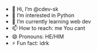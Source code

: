- 👋 Hi, I’m @cdev-sk
- 👀 I’m interested in Python
- 🌱 I’m currently learning web dev
- 📫 How to reach: me You cant
- 😄 Pronouns: HE/HIM
- ⚡ Fun fact: idrk

<!---
cdev-sk/cdev-sk is a ✨ special ✨ repository because its `README.md` (this file) appears on your GitHub profile.
You can click the Preview link to take a look at your changes.
--->
